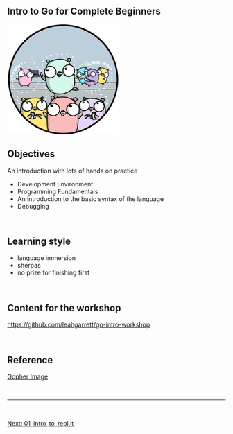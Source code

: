 
## Intro to Go for Complete Beginners

<img src="https://raw.githubusercontent.com/ashleymcnamara/gophers/master/GO_LEARN.png" width="256"/>



<br />  


## Objectives
An introduction with lots of hands on practice
- Development Environment
- Programming Fundamentals
- An introduction to the basic syntax of the language
- Debugging


<br />  

## Learning style
- language immersion
- sherpas
- no prize for finishing first

<br />  


## Content for the workshop

https://github.com/leahgarrett/go-intro-workshop


<br />  


## Reference
 
[Gopher Image](https://github.com/ashleymcnamara/gophers)

<br />

<hr />

<br />  


[Next: 01_intro_to_repl.it](https://github.com/leahgarrett/go-intro-workshop/blob/master/01_intro_to_repl.it.md)

